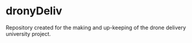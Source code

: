 # dronyDeliv
Repository created for the making and up-keeping of the drone delivery university project.
